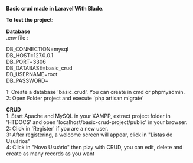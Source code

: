 <b>Basic crud made in Laravel With Blade.</b> </br>

<b>To test the project:</b></br>

<b>Database</b></br>
.env file : 
<p>DB_CONNECTION=mysql</br>
DB_HOST=127.0.0.1</br>
DB_PORT=3306</br>
DB_DATABASE=basic_crud</br>
DB_USERNAME=root</br>
DB_PASSWORD=</br>
</p>

1: Create a database 'basic_crud'. You can create in cmd or phpmyadmin. </br>
2: Open Folder project and execute 'php artisan migrate' </br>

<b>CRUD</b></br>
1: Start Apache and MySQL in your XAMPP, extract project folder in 'HTDOCS' and open 'localhost/basic-crud-project/public' in your browser.</br>
2: Click in 'Register' if you are a new user.</br>
3: After registering, a welcome screen will appear, click in "Listas de Usuários"</br>
4: Click in "Novo Usuário" then play with CRUD, you can edit, delete and create as many records as you want</br>



